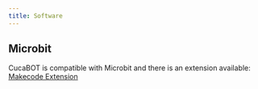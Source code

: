 ```yaml
---
title: Software
---
```


## Microbit

CucaBOT is compatible with Microbit and there is an extension available: [Makecode Extension](https://github.com/cucabot/pxt-cucabot)